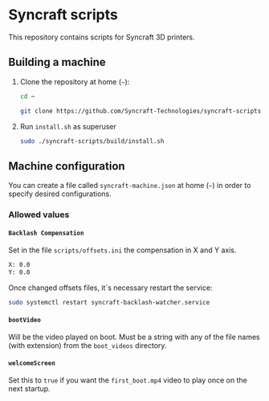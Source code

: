 # Syncraft scripts

This repository contains scripts for Syncraft 3D printers.

## Building a machine

1. Clone the repository at home (`~`):
	```bash
	cd ~
	```
	```bash
	git clone https://github.com/Syncraft-Technologies/syncraft-scripts.git
	```
2. Run `install.sh` as superuser
	```bash
	sudo ./syncraft-scripts/build/install.sh
	```

## Machine configuration

You can create a file called `syncraft-machine.json` at home (`~`) in order to specify desired configurations.

### Allowed values

#### `Backlash Compensation`

Set in the file `scripts/offsets.ini` the compensation in X and Y axis.
```bash
X: 0.0
Y: 0.0
```

Once changed offsets files, it´s necessary restart the service:
 ```bash
sudo systemctl restart syncraft-backlash-watcher.service
```

#### `bootVideo`

Will be the video played on boot. Must be a string with any of the file names (with extension) from the `boot_videos` directory.

#### `welcomeScreen`

Set this to `true` if you want the `first_boot.mp4` video to play once on the next startup.